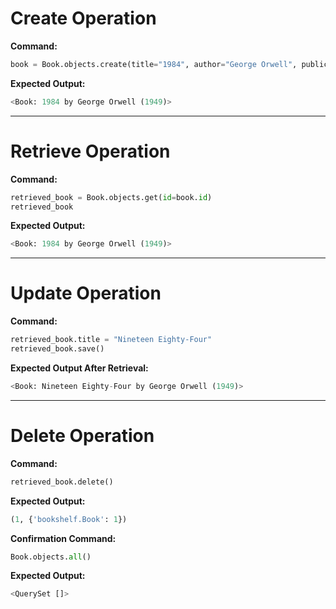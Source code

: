 # Create Operation

**Command:**
```python
book = Book.objects.create(title="1984", author="George Orwell", publication_year=1949)
```

**Expected Output:**
```python
<Book: 1984 by George Orwell (1949)>
```


---

# Retrieve Operation

**Command:**
```python
retrieved_book = Book.objects.get(id=book.id)
retrieved_book
```

**Expected Output:**
```python
<Book: 1984 by George Orwell (1949)>
```


---

# Update Operation

**Command:**
```python
retrieved_book.title = "Nineteen Eighty-Four"
retrieved_book.save()
```

**Expected Output After Retrieval:**
```python
<Book: Nineteen Eighty-Four by George Orwell (1949)>
```


---

# Delete Operation

**Command:**
```python
retrieved_book.delete()
```

**Expected Output:**
```python
(1, {'bookshelf.Book': 1})
```

**Confirmation Command:**
```python
Book.objects.all()
```

**Expected Output:**
```python
<QuerySet []>
```